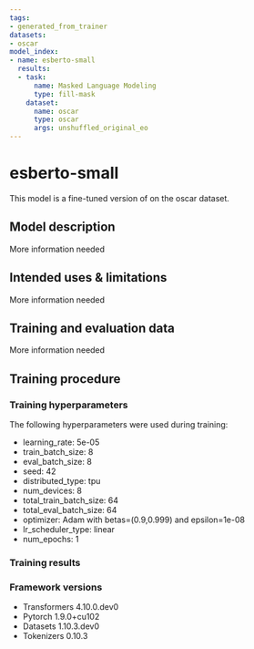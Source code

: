 ```yaml
---
tags:
- generated_from_trainer
datasets:
- oscar
model_index:
- name: esberto-small
  results:
  - task:
      name: Masked Language Modeling
      type: fill-mask
    dataset:
      name: oscar
      type: oscar
      args: unshuffled_original_eo
---
```


<!-- This model card has been generated automatically according to the information the Trainer had access to. You
should probably proofread and complete it, then remove this comment. -->

# esberto-small

This model is a fine-tuned version of [](https://huggingface.co/) on the oscar dataset.

## Model description

More information needed

## Intended uses & limitations

More information needed

## Training and evaluation data

More information needed

## Training procedure

### Training hyperparameters

The following hyperparameters were used during training:
- learning_rate: 5e-05
- train_batch_size: 8
- eval_batch_size: 8
- seed: 42
- distributed_type: tpu
- num_devices: 8
- total_train_batch_size: 64
- total_eval_batch_size: 64
- optimizer: Adam with betas=(0.9,0.999) and epsilon=1e-08
- lr_scheduler_type: linear
- num_epochs: 1

### Training results



### Framework versions

- Transformers 4.10.0.dev0
- Pytorch 1.9.0+cu102
- Datasets 1.10.3.dev0
- Tokenizers 0.10.3
